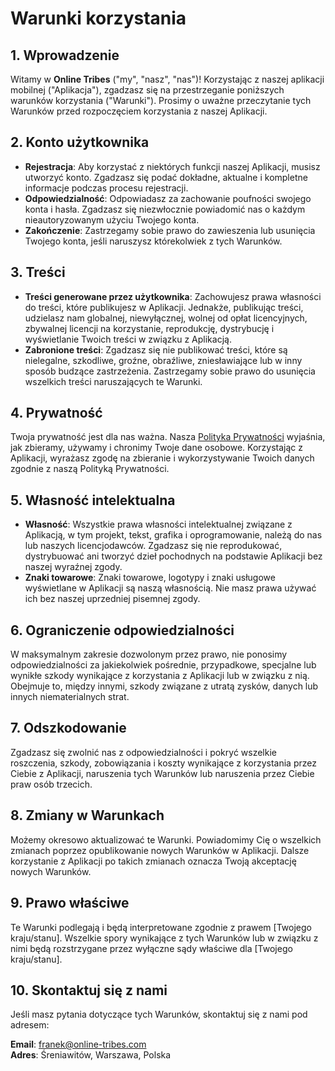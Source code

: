 # Warunki korzystania

## 1. Wprowadzenie

Witamy w **Online Tribes** ("my", "nasz", "nas")! Korzystając z naszej aplikacji mobilnej ("Aplikacja"), zgadzasz się na przestrzeganie poniższych warunków korzystania ("Warunki"). Prosimy o uważne przeczytanie tych Warunków przed rozpoczęciem korzystania z naszej Aplikacji.

## 2. Konto użytkownika

- **Rejestracja**: Aby korzystać z niektórych funkcji naszej Aplikacji, musisz utworzyć konto. Zgadzasz się podać dokładne, aktualne i kompletne informacje podczas procesu rejestracji.
- **Odpowiedzialność**: Odpowiadasz za zachowanie poufności swojego konta i hasła. Zgadzasz się niezwłocznie powiadomić nas o każdym nieautoryzowanym użyciu Twojego konta.
- **Zakończenie**: Zastrzegamy sobie prawo do zawieszenia lub usunięcia Twojego konta, jeśli naruszysz którekolwiek z tych Warunków.

## 3. Treści

- **Treści generowane przez użytkownika**: Zachowujesz prawa własności do treści, które publikujesz w Aplikacji. Jednakże, publikując treści, udzielasz nam globalnej, niewyłącznej, wolnej od opłat licencyjnych, zbywalnej licencji na korzystanie, reprodukcję, dystrybucję i wyświetlanie Twoich treści w związku z Aplikacją.
- **Zabronione treści**: Zgadzasz się nie publikować treści, które są nielegalne, szkodliwe, groźne, obraźliwe, zniesławiające lub w inny sposób budzące zastrzeżenia. Zastrzegamy sobie prawo do usunięcia wszelkich treści naruszających te Warunki.

## 4. Prywatność

Twoja prywatność jest dla nas ważna. Nasza [Polityka Prywatności](https://budda24.github.io/privacy_police_online_tribes/privacy-police-pl.html) wyjaśnia, jak zbieramy, używamy i chronimy Twoje dane osobowe. Korzystając z Aplikacji, wyrażasz zgodę na zbieranie i wykorzystywanie Twoich danych zgodnie z naszą Polityką Prywatności.

## 5. Własność intelektualna

- **Własność**: Wszystkie prawa własności intelektualnej związane z Aplikacją, w tym projekt, tekst, grafika i oprogramowanie, należą do nas lub naszych licencjodawców. Zgadzasz się nie reprodukować, dystrybuować ani tworzyć dzieł pochodnych na podstawie Aplikacji bez naszej wyraźnej zgody.
- **Znaki towarowe**: Znaki towarowe, logotypy i znaki usługowe wyświetlane w Aplikacji są naszą własnością. Nie masz prawa używać ich bez naszej uprzedniej pisemnej zgody.

## 6. Ograniczenie odpowiedzialności

W maksymalnym zakresie dozwolonym przez prawo, nie ponosimy odpowiedzialności za jakiekolwiek pośrednie, przypadkowe, specjalne lub wynikłe szkody wynikające z korzystania z Aplikacji lub w związku z nią. Obejmuje to, między innymi, szkody związane z utratą zysków, danych lub innych niematerialnych strat.

## 7. Odszkodowanie

Zgadzasz się zwolnić nas z odpowiedzialności i pokryć wszelkie roszczenia, szkody, zobowiązania i koszty wynikające z korzystania przez Ciebie z Aplikacji, naruszenia tych Warunków lub naruszenia przez Ciebie praw osób trzecich.

## 8. Zmiany w Warunkach

Możemy okresowo aktualizować te Warunki. Powiadomimy Cię o wszelkich zmianach poprzez opublikowanie nowych Warunków w Aplikacji. Dalsze korzystanie z Aplikacji po takich zmianach oznacza Twoją akceptację nowych Warunków.

## 9. Prawo właściwe

Te Warunki podlegają i będą interpretowane zgodnie z prawem [Twojego kraju/stanu]. Wszelkie spory wynikające z tych Warunków lub w związku z nimi będą rozstrzygane przez wyłączne sądy właściwe dla [Twojego kraju/stanu].

## 10. Skontaktuj się z nami

Jeśli masz pytania dotyczące tych Warunków, skontaktuj się z nami pod adresem:

**Email**: franek@online-tribes.com  
**Adres**: Śreniawitów, Warszawa, Polska
